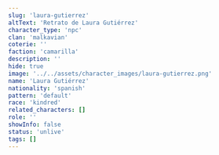 ```yaml
---
slug: 'laura-gutierrez'
altText: 'Retrato de Laura Gutiérrez'
character_type: 'npc'
clan: 'malkavian'
coterie: ''
faction: 'camarilla'
description: ''
hide: true
image: '../../assets/character_images/laura-gutierrez.png'
name: 'Laura Gutiérrez'
nationality: 'spanish'
pattern: 'default'
race: 'kindred'
related_characters: []
role: ''
showInfo: false
status: 'unlive'
tags: []
---
```

